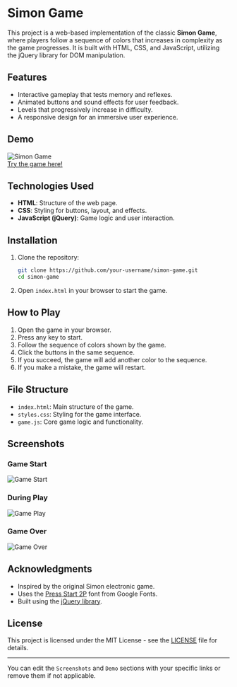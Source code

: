 # Simon Game

This project is a web-based implementation of the classic **Simon Game**, where players follow a sequence of colors that increases in complexity as the game progresses. It is built with HTML, CSS, and JavaScript, utilizing the jQuery library for DOM manipulation.

## Features

- Interactive gameplay that tests memory and reflexes.
- Animated buttons and sound effects for user feedback.
- Levels that progressively increase in difficulty.
- A responsive design for an immersive user experience.

## Demo

![Simon Game](https://example.com/demo.gif)  
[Try the game here!](https://your-link-to-deployed-project.com)

## Technologies Used

- **HTML**: Structure of the web page.
- **CSS**: Styling for buttons, layout, and effects.
- **JavaScript (jQuery)**: Game logic and user interaction.

## Installation

1. Clone the repository:
   ```bash
   git clone https://github.com/your-username/simon-game.git
   cd simon-game
   ```

2. Open `index.html` in your browser to start the game.

## How to Play

1. Open the game in your browser.
2. Press any key to start.
3. Follow the sequence of colors shown by the game.
4. Click the buttons in the same sequence.
5. If you succeed, the game will add another color to the sequence.
6. If you make a mistake, the game will restart.

## File Structure

- `index.html`: Main structure of the game.
- `styles.css`: Styling for the game interface.
- `game.js`: Core game logic and functionality.

## Screenshots

### Game Start
![Game Start](https://example.com/start.png)

### During Play
![Game Play](https://example.com/play.png)

### Game Over
![Game Over](https://example.com/gameover.png)

## Acknowledgments

- Inspired by the original Simon electronic game.
- Uses the [Press Start 2P](https://fonts.google.com/specimen/Press+Start+2P) font from Google Fonts.
- Built using the [jQuery library](https://jquery.com/).

## License

This project is licensed under the MIT License - see the [LICENSE](LICENSE) file for details.

---

You can edit the `Screenshots` and `Demo` sections with your specific links or remove them if not applicable.
